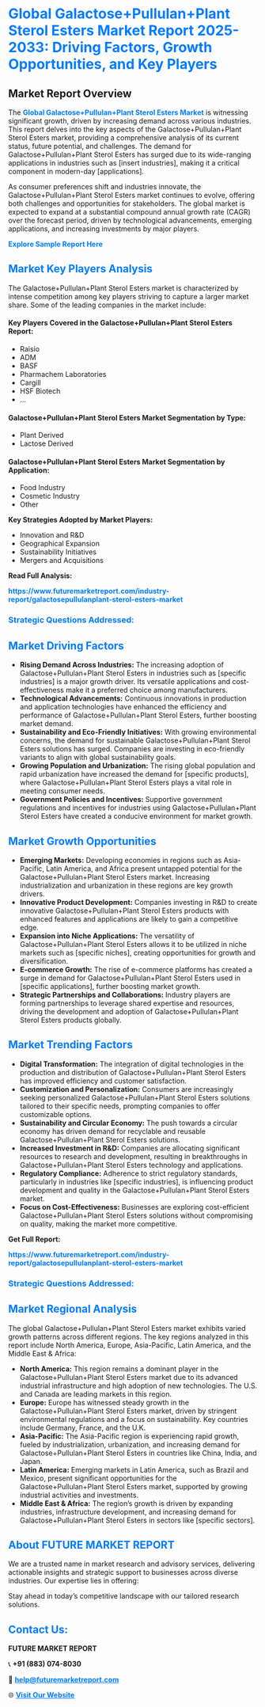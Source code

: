 <h1 style="color: #007BFF;">Global Galactose+Pullulan+Plant Sterol Esters Market Report 2025-2033: Driving Factors, Growth Opportunities, and Key Players</h1>

<section id="overview">
<h2>Market Report Overview</h2>
<p>The <a href="https://www.futuremarketreport.com/industry-report/galactosepullulanplant-sterol-esters-market" style="color: #007BFF; text-decoration: none;"><strong>Global Galactose+Pullulan+Plant Sterol Esters Market</strong></a> is witnessing significant growth, driven by increasing demand across various industries. This report delves into the key aspects of the Galactose+Pullulan+Plant Sterol Esters market, providing a comprehensive analysis of its current status, future potential, and challenges. The demand for Galactose+Pullulan+Plant Sterol Esters has surged due to its wide-ranging applications in industries such as [insert industries], making it a critical component in modern-day [applications].</p>
<p>As consumer preferences shift and industries innovate, the Galactose+Pullulan+Plant Sterol Esters market continues to evolve, offering both challenges and opportunities for stakeholders. The global market is expected to expand at a substantial compound annual growth rate (CAGR) over the forecast period, driven by technological advancements, emerging applications, and increasing investments by major players.</p>
</section>

<section id="overview">
<p><a href="https://www.futuremarketreport.com/request-sample/reportId=97949" style="color: #007BFF; text-decoration: none;"><strong>Explore Sample Report Here</strong></a></p>
</section>

<section id="key-players">
<h2 style="color: #007BFF;">Market Key Players Analysis</h2>
<p>The Galactose+Pullulan+Plant Sterol Esters market is characterized by intense competition among key players striving to capture a larger market share. Some of the leading companies in the market include:</p>
<h4>Key Players Covered in the Galactose+Pullulan+Plant Sterol Esters Report:</h4>
<ul><li>Raisio</li><li>ADM</li><li>BASF</li><li>Pharmachem Laboratories</li><li>Cargill</li><li>HSF Biotech</li><li>...</li></ul>
<h4>Galactose+Pullulan+Plant Sterol Esters Market Segmentation by Type:</h4>
<ul><li>Plant Derived</li><li>Lactose Derived</li></ul>

<h4>Galactose+Pullulan+Plant Sterol Esters Market Segmentation by Application:</h4>
<ul><li>Food Industry</li><li>Cosmetic Industry</li><li>Other</li></ul>
<p><strong>Key Strategies Adopted by Market Players:</strong></p>
<ul>
<li>Innovation and R&D</li>
<li>Geographical Expansion</li>
<li>Sustainability Initiatives</li>
<li>Mergers and Acquisitions</li>
</ul>
</section>

<section>
<p><strong>Read Full Analysis: </strong></p><a href="https://www.futuremarketreport.com/industry-report/galactosepullulanplant-sterol-esters-market" style="color: #007BFF; text-decoration: none;"><strong>https://www.futuremarketreport.com/industry-report/galactosepullulanplant-sterol-esters-market</strong></a>
<h3 style="color: #007BFF;">Strategic Questions Addressed:</h3>
</section>

<section id="driving-factors">
<h2 style="color: #007BFF;">Market Driving Factors</h2>
<ul>
<li><strong>Rising Demand Across Industries:</strong> The increasing adoption of Galactose+Pullulan+Plant Sterol Esters in industries such as [specific industries] is a major growth driver. Its versatile applications and cost-effectiveness make it a preferred choice among manufacturers.</li>
<li><strong>Technological Advancements:</strong> Continuous innovations in production and application technologies have enhanced the efficiency and performance of Galactose+Pullulan+Plant Sterol Esters, further boosting market demand.</li>
<li><strong>Sustainability and Eco-Friendly Initiatives:</strong> With growing environmental concerns, the demand for sustainable Galactose+Pullulan+Plant Sterol Esters solutions has surged. Companies are investing in eco-friendly variants to align with global sustainability goals.</li>
<li><strong>Growing Population and Urbanization:</strong> The rising global population and rapid urbanization have increased the demand for [specific products], where Galactose+Pullulan+Plant Sterol Esters plays a vital role in meeting consumer needs.</li>
<li><strong>Government Policies and Incentives:</strong> Supportive government regulations and incentives for industries using Galactose+Pullulan+Plant Sterol Esters have created a conducive environment for market growth.</li>
</ul>
</section>

<section id="growth-opportunities">
<h2 style="color: #007BFF;">Market Growth Opportunities</h2>
<ul>
<li><strong>Emerging Markets:</strong> Developing economies in regions such as Asia-Pacific, Latin America, and Africa present untapped potential for the Galactose+Pullulan+Plant Sterol Esters market. Increasing industrialization and urbanization in these regions are key growth drivers.</li>
<li><strong>Innovative Product Development:</strong> Companies investing in R&D to create innovative Galactose+Pullulan+Plant Sterol Esters products with enhanced features and applications are likely to gain a competitive edge.</li>
<li><strong>Expansion into Niche Applications:</strong> The versatility of Galactose+Pullulan+Plant Sterol Esters allows it to be utilized in niche markets such as [specific niches], creating opportunities for growth and diversification.</li>
<li><strong>E-commerce Growth:</strong> The rise of e-commerce platforms has created a surge in demand for Galactose+Pullulan+Plant Sterol Esters used in [specific applications], further boosting market growth.</li>
<li><strong>Strategic Partnerships and Collaborations:</strong> Industry players are forming partnerships to leverage shared expertise and resources, driving the development and adoption of Galactose+Pullulan+Plant Sterol Esters products globally.</li>
</ul>
</section>

<section id="trending-factors">
<h2 style="color: #007BFF;">Market Trending Factors</h2>
<ul>
<li><strong>Digital Transformation:</strong> The integration of digital technologies in the production and distribution of Galactose+Pullulan+Plant Sterol Esters has improved efficiency and customer satisfaction.</li>
<li><strong>Customization and Personalization:</strong> Consumers are increasingly seeking personalized Galactose+Pullulan+Plant Sterol Esters solutions tailored to their specific needs, prompting companies to offer customizable options.</li>
<li><strong>Sustainability and Circular Economy:</strong> The push towards a circular economy has driven demand for recyclable and reusable Galactose+Pullulan+Plant Sterol Esters solutions.</li>
<li><strong>Increased Investment in R&D:</strong> Companies are allocating significant resources to research and development, resulting in breakthroughs in Galactose+Pullulan+Plant Sterol Esters technology and applications.</li>
<li><strong>Regulatory Compliance:</strong> Adherence to strict regulatory standards, particularly in industries like [specific industries], is influencing product development and quality in the Galactose+Pullulan+Plant Sterol Esters market.</li>
<li><strong>Focus on Cost-Effectiveness:</strong> Businesses are exploring cost-efficient Galactose+Pullulan+Plant Sterol Esters solutions without compromising on quality, making the market more competitive.</li>
</ul>
</section>

<section>
<p><strong>Get Full Report: </strong></p><a href="https://www.futuremarketreport.com/industry-report/galactosepullulanplant-sterol-esters-market" style="color: #007BFF; text-decoration: none;"><strong>https://www.futuremarketreport.com/industry-report/galactosepullulanplant-sterol-esters-market</strong></a>
<h3 style="color: #007BFF;">Strategic Questions Addressed:</h3>
</section>


<section id="regional-analysis">
<h2 style="color: #007BFF;">Market Regional Analysis</h2>
<p>The global Galactose+Pullulan+Plant Sterol Esters market exhibits varied growth patterns across different regions. The key regions analyzed in this report include North America, Europe, Asia-Pacific, Latin America, and the Middle East & Africa:</p>
<ul>
<li><strong>North America:</strong> This region remains a dominant player in the Galactose+Pullulan+Plant Sterol Esters market due to its advanced industrial infrastructure and high adoption of new technologies. The U.S. and Canada are leading markets in this region.</li>
<li><strong>Europe:</strong> Europe has witnessed steady growth in the Galactose+Pullulan+Plant Sterol Esters market, driven by stringent environmental regulations and a focus on sustainability. Key countries include Germany, France, and the U.K.</li>
<li><strong>Asia-Pacific:</strong> The Asia-Pacific region is experiencing rapid growth, fueled by industrialization, urbanization, and increasing demand for Galactose+Pullulan+Plant Sterol Esters in countries like China, India, and Japan.</li>
<li><strong>Latin America:</strong> Emerging markets in Latin America, such as Brazil and Mexico, present significant opportunities for the Galactose+Pullulan+Plant Sterol Esters market, supported by growing industrial activities and investments.</li>
<li><strong>Middle East & Africa:</strong> The region’s growth is driven by expanding industries, infrastructure development, and increasing demand for Galactose+Pullulan+Plant Sterol Esters in sectors like [specific sectors].</li>
</ul>
</section>

<footer>
<h2 style="color: #007BFF;">About FUTURE MARKET REPORT</h2>
<p>We are a trusted name in market research and advisory services, delivering actionable insights and strategic support to businesses across diverse industries. Our expertise lies in offering:</p>

<p>Stay ahead in today’s competitive landscape with our tailored research solutions.</p>

<h2 style="color: #007BFF;">Contact Us:</h2>
<p><strong>FUTURE MARKET REPORT</strong></p>
<p>📞 <strong>+91 (883) 074-8030</strong></p>
<p>📧 <strong><a href="mailto:help@futuremarketreport.com" style="color: #007BFF;">help@futuremarketreport.com</a></strong></p>
<p>🌐 <strong><a href="https://www.futuremarketreport.com/" style="color: #007BFF;">Visit Our Website</a></strong></p>
</footer>